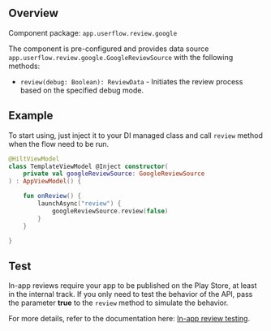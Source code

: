 ## Overview

Component package: `app.userflow.review.google`

The component is pre-configured and provides data
source `app.userflow.review.google.GoogleReviewSource` with the following methods:

- `review(debug: Boolean): ReviewData` - Initiates the review process based on the specified debug mode.

## Example

To start using, just inject it to your DI managed class and call `review` method when the flow need to be run.

```kotlin
@HiltViewModel
class TemplateViewModel @Inject constructor(
    private val googleReviewSource: GoogleReviewSource
) : AppViewModel() {

    fun onReview() {
        launchAsync("review") {
            googleReviewSource.review(false)
        }
    }

}
```

## Test

In-app reviews require your app to be published on the Play Store, at least in the internal track.
If you only need to test the behavior of the API, pass the parameter **true** to the `review` method
to simulate the behavior.

For more details, refer to the documentation
here: [In-app review testing](https://developer.android.com/guide/playcore/in-app-review/test).